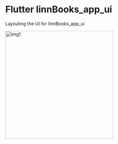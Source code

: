 # Flutter linnBooks_app_ui

Layouting the UI for linnBooks_app_ui

<img width="337" alt="img1" src="https://user-images.githubusercontent.com/12158468/192075969-d50691da-b772-4c33-b60f-0b8a9240ed3c.png">
